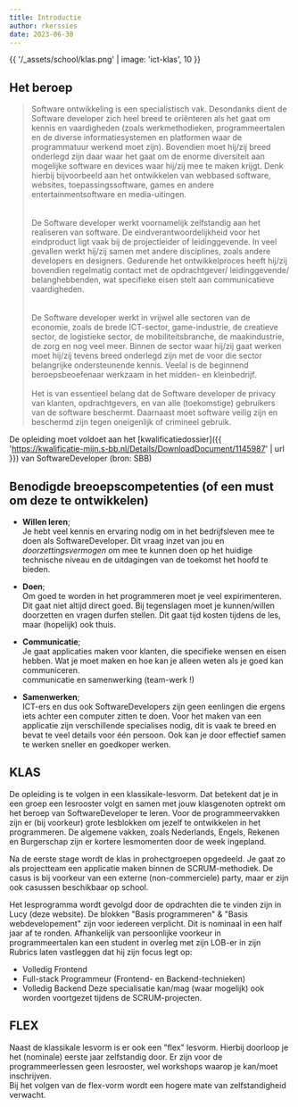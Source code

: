 ```yaml
---
title: Introductie
author: rkerssies
date: 2023-06-30
---
```


{{ '/_assets/school/klas.png'  | image: 'ict-klas', 10 }}

## Het beroep
> Software ontwikkeling is een specialistisch vak. Desondanks dient de Software developer zich heel breed te 
> oriënteren als het gaat om kennis en vaardigheden (zoals werkmethodieken, programmeertalen en de diverse 
> informatiesystemen en platformen waar de programmatuur werkend moet zijn). Bovendien moet hij/zij breed 
> onderlegd zijn daar waar het gaat om de enorme diversiteit aan mogelijke software en devices waar hij/zij 
> mee te maken krijgt. Denk hierbij bijvoorbeeld aan het ontwikkelen van webbased software, websites, toepassingssoftware, 
> games en andere entertainmentsoftware en media-uitingen.   
><br><br> 
>De Software developer werkt voornamelijk zelfstandig aan het realiseren van software. 
> De eindverantwoordelijkheid voor het eindproduct ligt vaak bij de projectleider of leidinggevende. 
> In veel gevallen werkt hij/zij samen met andere disciplines, zoals andere developers en designers. 
> Gedurende het ontwikkelproces heeft hij/zij bovendien regelmatig contact met de opdrachtgever/ 
> leidinggevende/ belanghebbenden, wat specifieke eisen stelt aan communicatieve vaardigheden.  
> <br><br> 
> De Software developer werkt in vrijwel alle sectoren van de economie, zoals de brede ICT-sector, 
> game-industrie, de creatieve sector, de logistieke sector, de mobiliteitsbranche, de maakindustrie, 
> de zorg en nog veel meer. Binnen de sector waar hij/zij gaat werken moet hij/zij tevens breed onderlegd
> zijn met de voor die sector belangrijke ondersteunende kennis. Veelal is de beginnend beroepsbeoefenaar 
> werkzaam in het midden- en kleinbedrijf.
> <br><br>
> Het is van essentieel belang dat de Software developer de 
> privacy van klanten, opdrachtgevers, en van alle (toekomstige) gebruikers van de software beschermt. 
> Daarnaast moet software veilig zijn en beschermd zijn tegen oneigenlijk of crimineel gebruik.

De opleiding moet voldoet aan het [kwalificatiedossier]({{ 'https://kwalificatie-mijn.s-bb.nl/Details/DownloadDocument/1145987' | url }})
van SoftwareDeveloper (bron: SBB)


## Benodigde breoepscompetenties (of een must om deze te ontwikkelen)
* **Willen leren**;<br> 
    Je hebt veel kennis en ervaring nodig om in het bedrijfsleven mee te doen als SoftwareDeveloper. 
    Dit vraag inzet van jou en *doorzettingsvermogen* om mee te kunnen doen op het huidige technische niveau en 
    de uitdagingen van de toekomst het hoofd te bieden. 

* **Doen**;<br>
    Om goed te worden in het programmeren moet je veel expirimenteren. 
    Dit gaat niet altijd direct goed. Bij tegenslagen moet je kunnen/willen doorzetten en vragen durfen stellen.
    Dit gaat tijd kosten tijdens de les, maar (hopelijk) ook thuis.

* **Communicatie**;<br>
    Je gaat applicaties maken voor klanten, die specifieke wensen en eisen hebben. 
    Wat je moet maken en hoe kan je alleen weten als je goed kan communiceren.  
    communicatie en samenwerking (team-werk !)

* **Samenwerken**;<br>
    ICT-ers en dus ook SoftwareDevelopers zijn geen eenlingen die ergens iets achter een computer zitten te doen.
    Voor het maken van een applicatie zijn verschillende specialises nodig, dit is vaak te breed en bevat te veel 
    details voor één persoon. Ook kan je door effectief samen te werken sneller en goedkoper werken.    

  
## KLAS
De opleiding is te volgen in een klassikale-lesvorm. Dat betekent dat je in een groep een lesrooster
volgt en samen met jouw klasgenoten optrekt om het beroep van SoftwareDeveloper te leren.
Voor de programmeervakken zijn er (bij voorkeur) grote lesblokken om jezelf te ontwikkelen in het programmeren.
De algemene vakken, zoals Nederlands, Engels, Rekenen en Burgerschap zijn er kortere lesmomenten door de week ingepland.

Na de eerste stage wordt de klas in prohectgroepen opgedeeld. Je gaat zo als projectteam een
applicatie maken binnen de SCRUM-methodiek. De casus is bij voorkeur van een externe (non-commerciele) party,
maar er zijn ook casussen beschikbaar op school.

Het lesprogramma wordt gevolgd door de opdrachten die te vinden zijn in Lucy (deze website).
De blokken "Basis programmeren" & "Basis webdevelopement" zijn voor iedereen verplicht. 
Dit is nominaal in een half jaar af te ronden.
Afhankelijk van persoonlijke voorkeur in programmeertalen kan een student in overleg met zijn LOB-er 
in zijn Rubrics laten vastleggen dat hij zijn focus legt op:
* Volledig Frontend
* Full-stack Programmeur (Frontend- en Backend-technieken)
* Volledig Backend
Deze specialisatie kan/mag (waar mogelijk) ook worden voortgezet tijdens de SCRUM-projecten. 


## FLEX
Naast de klassikale lesvorm is er ook een "flex" lesvorm. Hierbij doorloop je het (nominale) eerste jaar
zelfstandig door. Er zijn voor de programmeerlessen geen lesrooster, wel workshops waarop je kan/moet inschrijven.   
Bij het volgen van de flex-vorm wordt een hogere mate van zelfstandigheid verwacht.

